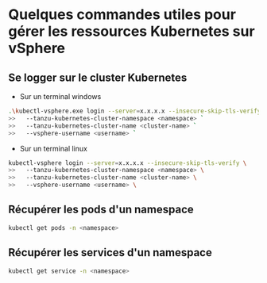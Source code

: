 # Quelques commandes utiles pour gérer les ressources Kubernetes sur vSphere

## Se logger sur le cluster Kubernetes
- Sur un terminal windows
```bash
.\kubectl-vsphere.exe login --server=x.x.x.x --insecure-skip-tls-verify `
>>   --tanzu-kubernetes-cluster-namespace <namespace> `
>>   --tanzu-kubernetes-cluster-name <cluster-name> `
>>   --vsphere-username <username> `  
```
- Sur un terminal linux
```bash
kubectl-vsphere login --server=x.x.x.x --insecure-skip-tls-verify \
>>   --tanzu-kubernetes-cluster-namespace <namespace> \
>>   --tanzu-kubernetes-cluster-name <cluster-name> \
>>   --vsphere-username <username> \ 
```

## Récupérer les pods d'un namespace
```bash
kubectl get pods -n <namespace>
```

## Récupérer les services d'un namespace
```bash
kubectl get service -n <namespace>
```

